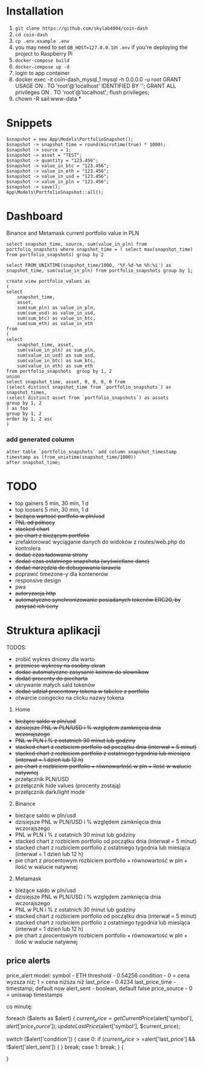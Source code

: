 # Installation

1. `git clone https://github.com/skylab4004/coin-dash`
2. `cd coin-dash`
3. `cp .env.example .env`
4. you may need to set `DB_HOST=127.0.0.1`in `.env` if you're deploying the project to Raspberry Pi
5. `docker-compose build`
6. `docker-compose up -d`
7. login to app container 
8. docker exec -it coin-dash_mysql_1 mysql -h 0.0.0.0 -u root
   GRANT USAGE ON *.* TO 'root'@'localhost' IDENTIFIED BY '';
   GRANT ALL privileges ON *.* TO 'root'@'localhost';
   flush privileges;
9. chown -R sail:www-data *
   

# Snippets

```
$snapshot = new App\Models\PortfolioSnapshot();
$snapshot -> snapshot_time = round(microtime(true) * 1000);
$snapshot -> source = 1;
$snapshot -> asset = "TEST";
$snapshot -> quantity = "123.456";
$snapshot -> value_in_btc = "123.456";
$snapshot -> value_in_eth = "123.456";
$snapshot -> value_in_usd = "123.456";
$snapshot -> value_in_pln = "123.456";
$snapshot -> save();
App\Models\PortfolioSnapshot::all();
```

# Dashboard 

Binance and Metamask current portfolio value in PLN
```
select snapshot_time, source, sum(value_in_pln) from portfolio_snapshots where snapshot_time = ( select max(snapshot_time) from portfolio_snapshots) group by 2

select FROM_UNIXTIME(snapshot_time/1000, '%Y-%d-%m %h:%i') as snapshot_time, sum(value_in_pln) from portfolio_snapshots group by 1;
```


```
create view portfolio_values as 
(
select 
	snapshot_time, 
	asset, 
	sum(sum_pln) as value_in_pln, 
	sum(sum_usd) as value_in_usd, 
	sum(sum_btc) as value_in_btc, 
	sum(sum_eth) as value_in_eth
from
( 
select 
	snapshot_time, asset, 
	sum(value_in_pln) as sum_pln, 
	sum(value_in_usd) as sum_usd, 
	sum(value_in_btc) as sum_btc, 
	sum(value_in_eth) as sum_eth 
from portfolio_snapshots  group by 1, 2
union
select snapshot_time, asset, 0, 0, 0, 0 from 
(select distinct snapshot_time from `portfolio_snapshots`) as snapshot_times,
(select distinct asset from `portfolio_snapshots`) as assets
group by 1, 2 
) as foo
group by 1, 2
order by 1, 2 asc
)
```
### add generated column
```
alter table `portfolio_snapshots` add column snapshot_timestamp timestamp as (from_unixtime(snapshot_time/1000)) 
after snapshot_time; 
```

# TODO

* top gainers 5 min, 30 min, 1 d
* top loosers 5 min, 30 min, 1 d
* ~~bieżąca wartość portfolio w pln/usd~~ 
* ~~PNL od północy~~
* ~~stacked chart~~
* ~~pie chart z bieżącym portfolio~~
* zrefaktorować wyciąganie danych do widoków z routes/web.php do kontrolera
* ~~dodać czas ładowania strony~~
* ~~dodać czas ostatniego snapshota (wyświetlane dane)~~
* ~~dodać narzędzia do debugowania laravela~~
* poprawić timezone-y dla kontenerów
* responsive design
* pwa
* ~~autoryzacja http~~
* ~~automatyczne synchronizowanie posiadanych tokenów ERC20, by zasysać ich ceny~~

# Struktura aplikacji

TODOS:
* zrobić wykres dniowy dla warto
* ~~przeniesc wykresy na osobny ekran~~
* ~~dodac automatyczne zasysanie koinow do slownikow~~
* ~~dodać procenty do piecharta~~
* ukrywanie małych sald tokenów
* ~~dodać udział procentowy tokena w tabelce z portfolio~~
* otwarcie coingecko na clicku nazwy tokena


1. Home
- ~~bieżące saldo w pln/usd~~
- ~~dzisiejsze PNL w  PLN/USD i % względem zamknięcia dnia wczorajszego~~
- ~~PNL w PLN i % z ostatnich 30 minut lub godziny~~
- ~~stacked chart z rozbiciem portfolio od początku dnia (interwał = 5 minut)~~
- ~~stacked chart z rozbiciem portfolio z ostatniego tygodnia lub miesiąca (interwał = 1 dzień lub 12 h)~~
- ~~pie chart z rozbiciem portfolio + równowartość w pln + ilość w walucie natywnej~~
- przełącznik PLN/USD
- przełącznik hide values (procenty zostają)
- przełącznik dark/light mode

2. Binance
- bieżące saldo w pln/usd
- dzisiejsze PNL w  PLN/USD i % względem zamknięcia dnia wczorajszego
- PNL w PLN i % z ostatnich 30 minut lub godziny
- stacked chart z rozbiciem portfolio od początku dnia (interwał = 5 minut)
- stacked chart z rozbiciem portfolio z ostatniego tygodnia lub miesiąca (interwał = 1 dzień lub 12 h)
- pie chart z procentowym rozbiciem portfolio + równowartość w pln + ilość w walucie natywnej

2. Metamask
- bieżące saldo w pln/usd
- dzisiejsze PNL w  PLN/USD i % względem zamknięcia dnia wczorajszego
- PNL w PLN i % z ostatnich 30 minut lub godziny
- stacked chart z rozbiciem portfolio od początku dnia (interwał = 5 minut)
- stacked chart z rozbiciem portfolio z ostatniego tygodnia lub miesiąca (interwał = 1 dzień lub 12 h)
- pie chart z procentowym rozbiciem portfolio + równowartość w pln + ilość w walucie natywnej


## price alerts

price_alert model:
symbol - ETH
threshold - 0.54256
condition - 0 = cena wyzsza niz; 1 = cena niższa niż
last_price - 0.4234
last_price_time - timestamp, default now
alert_sent - boolean, default false
price_source - 0 = uniswap
timestamps

co minutę:

foreach ($alerts as $alert) {
   $current_price = getCurrentPrice($alert['symbol'], $alert['price_source']);
   updateLastPrice($alert['symbol'], $current_price);

   switch ($alert['condition']) {
      case 0:
         if ($current_price>=$alert['last_price'] && !$alert['alert_sent']) {
         }
         break;
      case 1:
         break;
   }
    {

}
